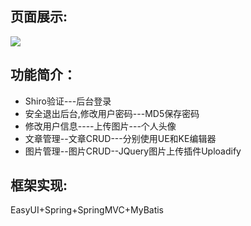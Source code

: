 ## 页面展示:

![](https://github.com/zmdlbr/MyPictures/blob/04fab94ae8137c7017aa2da112635049c454a9ed/SSM-DEMO/SSM-DEMO.png?raw=true)

## 功能简介：

* Shiro验证---后台登录
* 安全退出后台,修改用户密码---MD5保存密码
* 修改用户信息----上传图片---个人头像
* 文章管理--文章CRUD---分别使用UE和KE编辑器
* 图片管理--图片CRUD--JQuery图片上传插件Uploadify

## 框架实现:

EasyUI+Spring+SpringMVC+MyBatis
